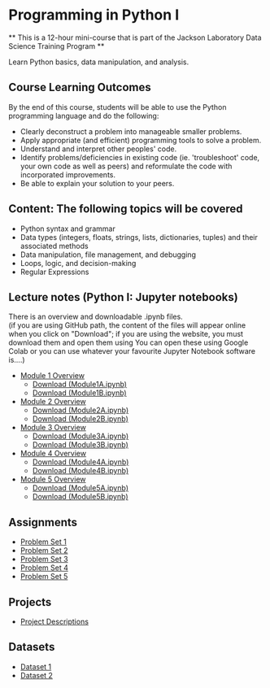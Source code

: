 # Programming in Python I

** This is a 12-hour mini-course that is part of the Jackson Laboratory Data Science Training Program ** 

Learn Python basics, data manipulation, and analysis.

## Course Learning Outcomes  
By the end of this course, students will be able to use the Python programming language and do the following:
- Clearly deconstruct a problem into manageable smaller problems.
- Apply appropriate (and efficient) programming tools to solve a problem.
- Understand and interpret other peoples' code.
- Identify problems/deficiencies in existing code (ie. 'troubleshoot' code, your own code as well as peers) and reformulate the code with incorporated improvements.
- Be able to explain your solution to your peers.

## Content: The following topics will be covered
- Python syntax and grammar
- Data types (integers, floats, strings, lists, dictionaries, tuples) and their associated methods
- Data manipulation, file management, and debugging
- Loops, logic, and decision-making
- Regular Expressions
  
## Lecture notes (Python I: Jupyter notebooks)
There is an overview and downloadable .ipynb files.  
(if you are using GitHub path, the content of the files will appear online when you click on "Download"; if you are using the website, you must download them and open them using You can open these using Google Colab or you can use whatever your favourite Jupyter Notebook software is....)
- [Module 1 Overview](course_content_jupyter_notebooks/Module_1.md)
  - <a href = "course_content_jupyter_notebooks/Module1A.ipynb" download>Download (Module1A.ipynb)<a>
  - <a href = "course_content_jupyter_notebooks/Module1B.ipynb" download>Download (Module1B.ipynb)<a>
- [Module 2 Overview](course_content_jupyter_notebooks/Module_2.md)
  - <a href = "course_content_jupyter_notebooks/Module2A.ipynb" download>Download (Module2A.ipynb)<a>
  - <a href = "course_content_jupyter_notebooks/Module2B.ipynb" download>Download (Module2B.ipynb)<a>
- [Module 3 Overview](course_content_jupyter_notebooks/Module_3.md)
  - <a href = "course_content_jupyter_notebooks/Module3A.ipynb" download>Download (Module3A.ipynb)<a>
  - <a href = "course_content_jupyter_notebooks/Module3B.ipynb" download>Download (Module3B.ipynb)<a>
- [Module 4 Overview](course_content_jupyter_notebooks/Module_4.md)
  - <a href = "course_content_jupyter_notebooks/Module4A.ipynb" download>Download (Module4A.ipynb)<a>
  - <a href = "course_content_jupyter_notebooks/Module4B.ipynb" download>Download (Module4B.ipynb)<a>
- [Module 5 Overview](course_content_jupyter_notebooks/Module_5.md)
  - <a href = "course_content_jupyter_notebooks/Module5A.ipynb" download>Download (Module5A.ipynb)<a>
  - <a href = "course_content_jupyter_notebooks/Module5B.ipynb" download>Download (Module5B.ipynb)<a>
  
## Assignments
- [Problem Set 1](assignments/problem_set1.md)
- [Problem Set 2](assignments/problem_set2.md)
- [Problem Set 3](assignments/problem_set3.md)
- [Problem Set 4](assignments/problem_set4.md)
- [Problem Set 5](assignments/problem_set5.md)

## Projects
- [Project Descriptions](projects/descriptions.md)

## Datasets
- [Dataset 1](datasets/dataset1.csv)
- [Dataset 2](datasets/dataset2.csv)
